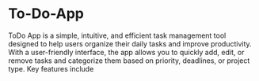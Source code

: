 # To-Do-App
ToDo App is a simple, intuitive, and efficient task management tool designed to help users organize their daily tasks and improve productivity. With a user-friendly interface, the app allows you to quickly add, edit, or remove tasks and categorize them based on priority, deadlines, or project type. Key features include
